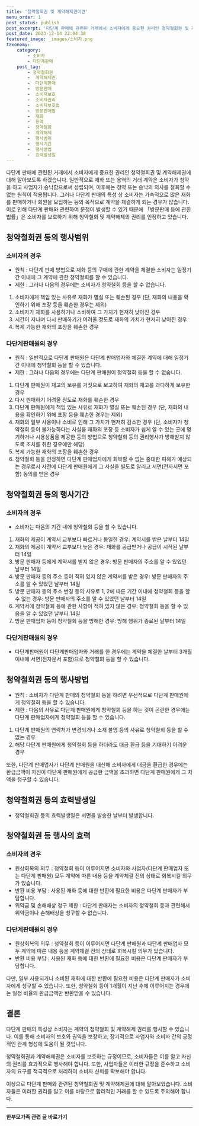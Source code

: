 ```yaml
---
title: '청약철회권 및 계약해제권이란'
menu_order: 1
post_status: publish
post_excerpt: '다단계 판매에 관련된 거래에서 소비자에게 중요한 권리인 청약철회권 및 계약해제권에 대해 알아보도록 하겠습니다. 일반적으로 재화 또는 용역의 거래 계약은 소비자가 청약을 하고 사업자가 승낙함으로써 성립되며, 이후에는 청약 또는 승낙의 의사를 철회할 수 없는 원칙이 적용됩니다. 그러나 다단계 판매의 특성 상 소비자는 가속적으로 많은 재화를 판매하거나 회원을 모집하는 등의 목적으로 계약을 체결하게 되는 경우가 많습니다. 이로 인해 다단계 판매와 관련하여 분쟁이 발생할 수 있기 때문에  방문판매 등에 관한 법률 은 소비자를 보호하기 위해 청약철회 및 계약해제의 권리를 인정하고 있습니다.'
post_date: 2023-12-14 22:04:38
featured_image: _images/소비자.png
taxonomy:
    category:
        - 소비자
        - 다단계판매
    post_tag:
        - 청약철회권
        -  계약해제권
        -  다단계판매
        -  방문판매
        -  소비자보호
        -  소비자권리
        -  소비자보호법
        -  방문판매법
        -  재화
        -  용역
        -  청약철회
        -  계약해제
        -  행사범위
        -  행사기간
        -  행사방법
        -  효력발생일
---
```



다단계 판매에 관련된 거래에서 소비자에게 중요한 권리인 청약철회권 및 계약해제권에 대해 알아보도록 하겠습니다. 일반적으로 재화 또는 용역의 거래 계약은 소비자가 청약을 하고 사업자가 승낙함으로써 성립되며, 이후에는 청약 또는 승낙의 의사를 철회할 수 없는 원칙이 적용됩니다. 그러나 다단계 판매의 특성 상 소비자는 가속적으로 많은 재화를 판매하거나 회원을 모집하는 등의 목적으로 계약을 체결하게 되는 경우가 많습니다. 이로 인해 다단계 판매와 관련하여 분쟁이 발생할 수 있기 때문에 「방문판매 등에 관한 법률」은 소비자를 보호하기 위해 청약철회 및 계약해제의 권리를 인정하고 있습니다.

## 청약철회권 등의 행사범위

### 소비자의 경우

- 원칙 : 다단계 판매 방법으로 재화 등의 구매에 관한 계약을 체결한 소비자는 일정기간 이내에 그 계약에 관한 청약철회를 할 수 있습니다.
- 제한 : 그러나 다음의 경우에는 소비자가 청약철회 등을 할 수 없습니다.

1. 소비자에게 책임 있는 사유로 재화가 멸실 또는 훼손된 경우 (단, 재화의 내용을 확인하기 위해 포장 등을 훼손한 경우는 제외)
2. 소비자가 재화를 사용하거나 소비하여 그 가치가 현저히 낮아진 경우
3. 시간이 지나며 다시 판매하기가 어려울 정도로 재화의 가치가 현저히 낮아진 경우
4. 복제 가능한 재화의 포장을 훼손한 경우

### 다단계판매원의 경우

- 원칙 : 일반적으로 다단계 판매원은 다단계 판매업자와 체결한 계약에 대해 일정기간 이내에 청약철회 등을 할 수 있습니다.
- 제한 : 그러나 다음의 경우에는 다단계 판매원이 청약철회 등을 할 수 없습니다.

1. 다단계 판매원이 재고의 보유를 거짓으로 보고하여 재화의 재고를 과다하게 보유한 경우
2. 다시 판매하기 어려울 정도로 재화를 훼손한 경우
3. 다단계 판매원에게 책임 있는 사유로 재화가 멸실 또는 훼손된 경우 (단, 재화의 내용을 확인하기 위해 포장 등을 훼손한 경우는 제외)
4. 재화의 일부 사용이나 소비로 인해 그 가치가 현저히 감소한 경우 (단, 소비자가 청약철회 등이 불가능하다는 사실을 재화의 포장 등 소비자가 쉽게 알 수 있는 곳에 명기하거나 시용상품을 제공한 등의 방법으로 청약철회 등의 권리행사가 방해받지 않도록 조치를 취한 경우에만 해당)
5. 복제 가능한 재화의 포장을 훼손한 경우
6. 청약철회 등을 인정하면 다단계 판매업자에게 회복할 수 없는 중대한 피해가 예상되는 경우로서 사전에 다단계 판매원에게 그 사실을 별도로 알리고 서면(전자서면 포함) 동의를 받은 경우

## 청약철회권 등의 행사기간

### 소비자의 경우

- 소비자는 다음의 기간 내에 청약철회 등을 할 수 있습니다.
1. 재화의 제공이 계약서 교부보다 빠르거나 동일한 경우: 계약서를 받은 날부터 14일
2. 재화의 제공이 계약서 교부보다 늦은 경우: 재화를 공급받거나 공급이 시작된 날부터 14일
3. 방문 판매자 등에게 계약서를 받지 않은 경우: 방문 판매자의 주소를 알 수 있었던 날부터 14일
4. 방문 판매자 등의 주소 등이 적혀 있지 않은 계약서를 받은 경우: 방문 판매자의 주소를 알 수 있었던 날부터 14일
5. 방문 판매자 등의 주소 변경 등의 사유로 1, 2에 따른 기간 이내에 청약철회 등을 할 수 없는 경우: 방문 판매자의 주소를 알 수 있었던 날부터 14일
6. 계약서에 청약철회 등에 관한 사항이 적혀 있지 않은 경우: 청약철회 등을 할 수 있음을 알 수 있었던 날부터 14일
7. 방문 판매업자 등이 청약철회 등을 방해한 경우: 방해 행위가 종료된 날부터 14일

### 다단계판매원의 경우

- 다단계판매원이 다단계판매업자와 거래를 한 경우에는 계약을 체결한 날부터 3개월 이내에 서면(전자문서 포함)으로 청약철회 등을 할 수 있습니다.

## 청약철회권 등의 행사방법

- 원칙 : 소비자가 다단계 판매의 청약철회 등을 하려면 우선적으로 다단계 판매원에게 청약철회 등을 할 수 있습니다.
- 제한 : 다음의 사유로 다단계 판매원에게 청약철회 등을 하는 것이 곤란한 경우에는 다단계 판매업자에게 청약철회 등을 할 수 있습니다.

1. 다단계 판매원의 연락처가 변경되거나 소재 불명 등의 사유로 청약철회 등을 할 수 없는 경우
2. 해당 다단계 판매원에게 청약철회 등을 하더라도 대금 환급 등을 기대하기 어려운 경우

또한, 다단계 판매업자가 다단계 판매원을 대신해 소비자에게 대금을 환급한 경우에는 환급금액이 자신이 다단계 판매원에게 공급한 금액을 초과하면 다단계 판매원에게 그 차액을 청구할 수 있습니다.

## 청약철회권 등의 효력발생일

- 청약철회권 등의 효력발생일은 서면을 발송한 날부터 발생합니다.

## 청약철회권 등 행사의 효력

### 소비자의 경우

- 원상회복의 의무 : 청약철회 등이 이루어지면 소비자와 사업자(다단계 판매업자 또는 다단계 판매원) 모두 계약에 따른 내용 등을 계약체결 전의 상태로 회복시킬 의무가 있습니다.
- 반환 비용 부담 : 사용된 재화 등에 대한 반환에 필요한 비용은 다단계 판매자가 부담합니다.
- 위약금 및 손해배상 청구 제한 : 다단계 판매자는 소비자의 청약철회 등과 관련해서 위약금이나 손해배상을 청구할 수 없습니다.

### 다단계판매원의 경우

- 원상회복의 의무 : 청약철회 등이 이루어지면 다단계 판매원과 다단계 판매업자 모두 계약에 따른 내용 등을 계약체결 전의 상태로 회복시킬 의무가 있습니다.
- 반환 비용 부담 : 사용된 재화 등에 대한 반환에 필요한 비용은 다단계 판매자가 부담합니다.

다만, 일부 사용되거나 소비된 재화에 대한 반환에 필요한 비용은 다단계 판매자가 소비자에게 청구할 수 있습니다. 또한, 청약철회 등이 1개월이 지난 후에 이루어지는 경우에는 일정 비율의 환급금액만 반환받을 수 있습니다.

## 결론

다단계 판매의 특성상 소비자는 계약의 청약철회 및 계약해제 권리를 행사할 수 있습니다. 이를 통해 소비자의 보호와 권익을 보장하고, 장기적으로 사업자와 소비자 간의 긍정적인 관계 형성에 도움이 될 것입니다.

청약철회권과 계약해제권은 소비자를 보호하는 규정이므로, 소비자들은 이를 알고 자신의 권리를 효과적으로 행사해야 합니다. 또한, 사업자들은 이러한 규정을 준수하고 소비자의 요구를 적극적으로 처리하여 소비자 신뢰를 확보해야 합니다.

이상으로 다단계 판매와 관련된 청약철회권 및 계약해제권에 대해 알아보았습니다. 소비자들은 이러한 권리를 알고 이를 바탕으로 합리적인 거래를 할 수 있도록 주의해야 합니다.
<!-- wp:separator -->
<hr class="wp-block-separator has-alpha-channel-opacity"/>
<!-- /wp:separator -->

<!-- wp:group {"backgroundColor":"base","layout":{"type":"constrained"}} -->
<div class="wp-block-group has-base-background-color has-background"><!-- wp:paragraph {"align":"center","fontSize":"medium"} -->
<p class="has-text-align-center has-large-font-size"><strong>한부모가족 관련 글 바로가기</strong></p>
<!-- /wp:paragraph -->


<!-- wp:latest-posts
{"categories":[{"id":23338,"count":19,"description":"","link":"https://uknowlaw.com/category/%ed%95%9c%eb%b6%80%eb%aa%a8%ea%b0%80%ec%a1%b1/","name":"한부모가족","slug":"한부모가족","taxonomy":"category","parent":0,"meta":[],"_links":{"self":[{"href":"https://uknowlaw.com/wp-json/wp/v2/categories/23338"}],"collection":[{"href":"https://uknowlaw.com/wp-json/wp/v2/categories"}],"about":[{"href":"https://uknowlaw.com/wp-json/wp/v2/taxonomies/category"}],"wp:post_type":[{"href":"https://uknowlaw.com/wp-json/wp/v2/posts?categories=23338"}],"curies":[{"name":"wp","href":"https://api.w.org/{rel}","templated":true}]}}],"postsToShow":100,"excerptLength":28,"postLayout":"grid","columns":2,"featuredImageAlign":"left","featuredImageSizeSlug":"large","fontSize":"small"} /--></div>
<!-- /wp:group -->